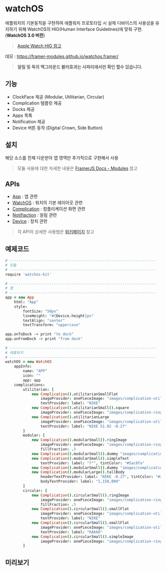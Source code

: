 # watchOS
애플워치의 기본동작을 구현하여 애플워치 프로토타입 시 실제 디바이스의 사용성을 유지하기 위해 WatchOS의 HIG(Human Interface Guidelines)에 맞춰 구현. (**WatchOS 3.0 버전**)  
> [Apple Watch HIG 참고](https://developer.apple.com/watchos/human-interface-guidelines/visual-design/)


데모 : https://framer-modules.github.io/watchos.framer/  
> **알림 및 독의 백그라운드 블러효과는 사파리에서만 확인 할수 있습니다.**

## 기능
- ClockFace 제공 (Modular, Utilitarian, Circular)
- Complication 템플릿 제공
- Docks 제공
- Apps 목록
- Notification 제공
- Device 버튼 동작 (Digital Crown, Side Button)


## 설치
해당 소스를 전체 다운받아 앱 영역만 추가적으로 구현해서 사용  
> 모듈 사용에 대한 자세한 내용은 [FramerJS Docs - Modules](https://framer.com/docs/#modules.modules) 참고


## APIs 
- [App](https://github.com/framer-modules/watchos.framer/wiki/1.-App) : 앱 관련
- [WatchOS](https://github.com/framer-modules/watchos.framer/wiki/2.-WatchOS) : 워치의 기본 레이아웃 관련 
- [Complication](https://github.com/framer-modules/watchos.framer/wiki/3.-Complication) : 컴플리케이션 화면 관련 
- [Notifiaction](https://github.com/framer-modules/watchos.framer/wiki/4.-Notification) : 알림 관련 
- [Device](https://github.com/framer-modules/watchos.framer/wiki/5.-Device) : 장치 관련 

> 각 API의 상세한 사용법은 [위키페이지](https://github.com/framer-modules/watchos.framer/wiki) 참고


## 예제코드
```coffeescript
# ------------------------------------------------------------------
# 모듈
# ------------------------------------------------------------------
require 'watchos-kit'
 
# ------------------------------------------------------------------
# 앱
# ------------------------------------------------------------------
app = new App
    html: "App"
    style:
        fontSize: "50px"
        lineHeight: "#{Device.height}px"
        textAlign: "center"
        textTransform: "uppercase"
     
app.onToDock -> print "to dock"
app.onFromDock -> print "from dock"
  
# ------------------------------------------------------------------
# 애플워치
# ------------------------------------------------------------------
watchOS = new WatchOS
    appInfo:
        name: "APP"
        icon: ""
        app: app
    complications:
        utilitarian: [
            new Complication().utilitarianSmallFlat
                imageProvider: onePieceImage: "images/complication-utilitarian-arrow-down.png"
                textProvider: label: "NIKE"
            new Complication().utilitarianSmall().square
                imageProvider: onePieceImage: "images/complication-ring-image.png"
            new Complication().utilitarianLarge
                imageProvider: onePieceImage: "images/complication-utilitarian-arrow-down.png"
                textProvider: label: "NIKE 51.02 -0.27"
        ]
        modular: [
            new Complication().modularSmall().ringImage
                imageProvider: onePieceImage: "images/complication-ring-image.png", tintColor: "#FF3B30"
                fillFraction: .5
            new Complication().modularSmall().dummy "images/complication-modular-small-simple-image.png"
            new Complication().modularSmall().simpleText
                textProvider: label: "7°", tintColor: "#5ac8fa"
            new Complication().modularSmall().dummy "images/complication-modular-small-stack-image.png"
            new Complication().modularLarge().tallBody
                headerTextProvider: label: "NIKE -0.27", tintColor: "#2094F9"
                bodyTextProvider: label: "1,158,000"
        ]
        circular: [
            new Complication().circularSmall().ringImage
                imageProvider: onePieceImage: "images/complication-ring-image.png"
                fillFraction: .5
            new Complication().circularSmall().smallFlat
                imageProvider: onePieceImage: "images/complication-utilitarian-arrow-down.png"
                textProvider: label: "NIKE"
            new Complication().circularSmall().smallFlat
                imageProvider: onePieceImage: "images/complication-utilitarian-arrow-up.png"
                textProvider: label: "KAKAO"
            new Complication().circularSmall().simpleImage
                imageProvider: onePieceImage: "images/complication-ring-image.png"
        ]
```


## 미리보기
